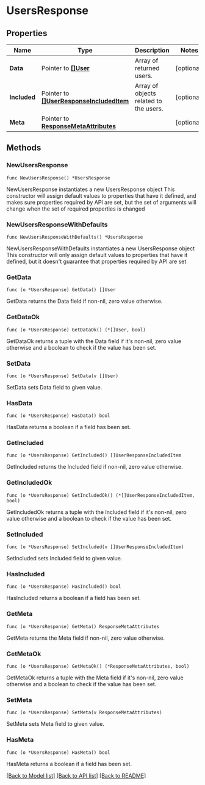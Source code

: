 # UsersResponse

## Properties

Name | Type | Description | Notes
---- | ---- | ----------- | ------
**Data** | Pointer to [**[]User**](User.md) | Array of returned users. | [optional] 
**Included** | Pointer to [**[]UserResponseIncludedItem**](UserResponseIncludedItem.md) | Array of objects related to the users. | [optional] 
**Meta** | Pointer to [**ResponseMetaAttributes**](ResponseMetaAttributes.md) |  | [optional] 

## Methods

### NewUsersResponse

`func NewUsersResponse() *UsersResponse`

NewUsersResponse instantiates a new UsersResponse object
This constructor will assign default values to properties that have it defined,
and makes sure properties required by API are set, but the set of arguments
will change when the set of required properties is changed

### NewUsersResponseWithDefaults

`func NewUsersResponseWithDefaults() *UsersResponse`

NewUsersResponseWithDefaults instantiates a new UsersResponse object
This constructor will only assign default values to properties that have it defined,
but it doesn't guarantee that properties required by API are set

### GetData

`func (o *UsersResponse) GetData() []User`

GetData returns the Data field if non-nil, zero value otherwise.

### GetDataOk

`func (o *UsersResponse) GetDataOk() (*[]User, bool)`

GetDataOk returns a tuple with the Data field if it's non-nil, zero value otherwise
and a boolean to check if the value has been set.

### SetData

`func (o *UsersResponse) SetData(v []User)`

SetData sets Data field to given value.

### HasData

`func (o *UsersResponse) HasData() bool`

HasData returns a boolean if a field has been set.

### GetIncluded

`func (o *UsersResponse) GetIncluded() []UserResponseIncludedItem`

GetIncluded returns the Included field if non-nil, zero value otherwise.

### GetIncludedOk

`func (o *UsersResponse) GetIncludedOk() (*[]UserResponseIncludedItem, bool)`

GetIncludedOk returns a tuple with the Included field if it's non-nil, zero value otherwise
and a boolean to check if the value has been set.

### SetIncluded

`func (o *UsersResponse) SetIncluded(v []UserResponseIncludedItem)`

SetIncluded sets Included field to given value.

### HasIncluded

`func (o *UsersResponse) HasIncluded() bool`

HasIncluded returns a boolean if a field has been set.

### GetMeta

`func (o *UsersResponse) GetMeta() ResponseMetaAttributes`

GetMeta returns the Meta field if non-nil, zero value otherwise.

### GetMetaOk

`func (o *UsersResponse) GetMetaOk() (*ResponseMetaAttributes, bool)`

GetMetaOk returns a tuple with the Meta field if it's non-nil, zero value otherwise
and a boolean to check if the value has been set.

### SetMeta

`func (o *UsersResponse) SetMeta(v ResponseMetaAttributes)`

SetMeta sets Meta field to given value.

### HasMeta

`func (o *UsersResponse) HasMeta() bool`

HasMeta returns a boolean if a field has been set.


[[Back to Model list]](../README.md#documentation-for-models) [[Back to API list]](../README.md#documentation-for-api-endpoints) [[Back to README]](../README.md)



